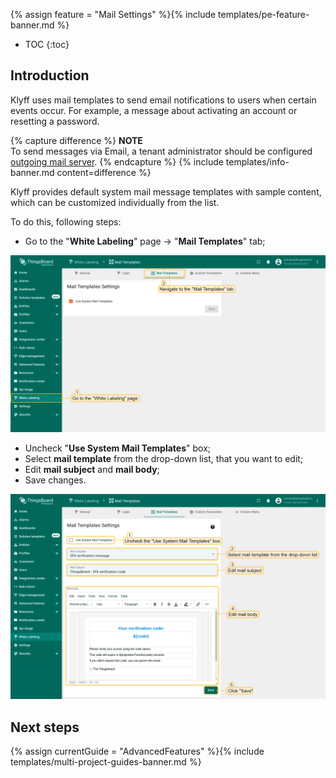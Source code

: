{% assign feature = "Mail Settings" %}{% include templates/pe-feature-banner.md %} 

* TOC
{:toc}

## Introduction

Klyff uses mail templates to send email notifications to users when certain events occur.
For example, a message about activating an account or resetting a password.

{% capture difference %}
**NOTE**
<br>
To send messages via Email, a tenant administrator should be configured [outgoing mail server](/docs/user-guide/ui/mail-settings/).
{% endcapture %}
{% include templates/info-banner.md content=difference %}

Klyff provides default system mail message templates with sample content, which can be customized individually from the list.

To do this, following steps:
 - Go to the "**White Labeling**" page -> "**Mail Templates**" tab;

![image](/images/user-guide/white-labeling/mail-templates-1.png)

 - Uncheck "**Use System Mail Templates**" box; 
 - Select **mail template** from the drop-down list, that you want to edit;
 - Edit **mail subject** and **mail body**; 
 - Save changes.

![image](/images/user-guide/white-labeling/mail-templates-2.png)

## Next steps

{% assign currentGuide = "AdvancedFeatures" %}{% include templates/multi-project-guides-banner.md %}